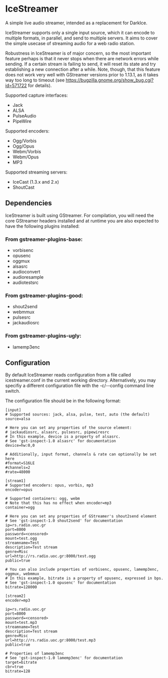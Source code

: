 # IceStreamer
A simple live audio streamer, intended as a replacement for DarkIce.

IceStreamer supports only a single input source, which it can encode to multiple
formats, in parallel, and send to multiple servers. It aims to cover the simple
usecase of streaming audio for a web radio station.

Robustness in IceStreamer is of major concern, so the most important feature
perhaps is that it never stops when there are network errors while sending.
If a certain stream is failing to send, it will reset its state and try
establishing a new connection after a while. Note, though, that this feature does
not work very well with GStreamer versions prior to 1.13.1, as it takes way too long
to timeout (see https://bugzilla.gnome.org/show_bug.cgi?id=571722 for details).

Supported capture interfaces:
* Jack
* ALSA
* PulseAudio
* PipeWire

Supported encoders:
* Ogg/Vorbis
* Ogg/Opus
* Webm/Vorbis
* Webm/Opus
* MP3

Supported streaming servers:
* IceCast (1.3.x and 2.x)
* ShoutCast

## Dependencies
IceStreamer is built using GStreamer. For compilation, you will need the core GStreamer
headers installed and at runtime you are also expected to have the following plugins
installed:

### From gstreamer-plugins-base:
* vorbisenc
* opusenc
* oggmux
* alsasrc
* audioconvert
* audioresample
* audiotestsrc

### From gstreamer-plugins-good:
* shout2send
* webmmux
* pulsesrc
* jackaudiosrc

### From gstreamer-plugins-ugly:
* lamemp3enc

## Configuration
By default IceStreamer reads configuration from a file called icestreamer.conf
in the current working directory. Alternatively, you may specifiy a different
configuration file with the -c/--config command line switch.

The configuration file should be in the following format:

    [input]
    # Supported sources: jack, alsa, pulse, test, auto (the default)
    source=alsa

    # Here you can set any properties of the source element:
    # jackaudiosrc, alsasrc, pulsesrc, pipewiresrc
    # In this example, device is a property of alsasrc.
    # See 'gst-inspect-1.0 alsasrc' for documentation
    device=hw:0,0

    # Additionally, input format, channels & rate can optionally be set here
    #format=S16LE
    #channels=2
    #rate=48000

    [stream1]
    # Supported encoders: opus, vorbis, mp3
    encoder=opus

    # Supported containers: ogg, webm
    # Note that this has no effect when encoder=mp3
    container=ogg

    # Here you can set any properties of GStreamer's shout2send element
    # See 'gst-inspect-1.0 shout2send' for documentation
    ip=rs.radio.uoc.gr
    port=8000
    password=<censored>
    mount=test.ogg
    streamname=Test
    description=Test stream
    genre=Misc
    url=http://rs.radio.uoc.gr:8000/test.ogg
    public=true

    # You can also include properties of vorbisenc, opusenc, lamemp3enc, oggmux, webmmux
    # In this example, bitrate is a property of opusenc, expressed in bps.
    # See 'gst-inspect-1.0 opusenc' for documentation
    bitrate=128000

    [stream2]
    encoder=mp3

    ip=rs.radio.uoc.gr
    port=8000
    password=<censored>
    mount=test.mp3
    streamname=Test
    description=Test stream
    genre=Misc
    url=http://rs.radio.uoc.gr:8000/test.mp3
    public=true

    # Properties of lamemp3enc
    # See 'gst-inspect-1.0 lamemp3enc' for documentation
    target=bitrate
    cbr=true
    bitrate=128
